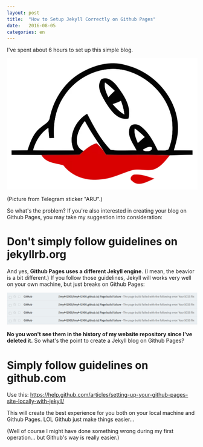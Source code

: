 ```yaml
---
layout: post
title:  "How to Setup Jekyll Correctly on Github Pages"
date:   2016-08-05
categories: en
---
```


I've spent about 6 hours to set up this simple blog.

![OMG...](/assets/dying.png)

(Picture from Telegram sticker "ARU".)

So what's the problem? If you're also interested in creating your blog on Github Pages, you may take my suggestion into consideration:

# Don't simply follow guidelines on jekyllrb.org

And yes, **Github Pages uses a different Jekyll engine**. (I mean, the beavior is a bit different.) If you follow those guidelines, Jekyll will works very well on your own machine, but just breaks on Github Pages:

![Breaks on Github Pages. These are emails sent by Github.](/assets/github-page-break-email.png)

**No you won't see them in the history of my website repository since I've deleted it.** So what's the point to create a Jekyll blog on Github Pages?

# Simply follow guidelines on github.com

Use this: https://help.github.com/articles/setting-up-your-github-pages-site-locally-with-jekyll/

This will create the best experience for you both on your local machine and Github Pages. LOL Github just make things easier...

(Well of course I might have done something wrong during my first operation... but Github's way is really easier.)
